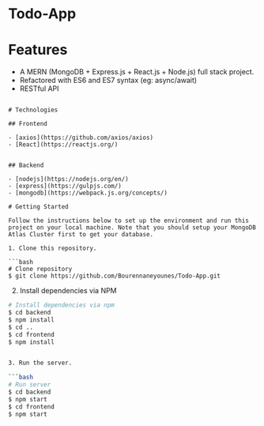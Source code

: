 # Todo-App

# Features

- A MERN (MongoDB + Express.js + React.js + Node.js) full stack project.
- Refactored with ES6 and ES7 syntax (eg: async/await)
- RESTful API

```

# Technologies

## Frontend

- [axios](https://github.com/axios/axios)
- [React](https://reactjs.org/)


## Backend

- [nodejs](https://nodejs.org/en/)
- [express](https://gulpjs.com/)
- [mongodb](https://webpack.js.org/concepts/)

# Getting Started

Follow the instructions below to set up the environment and run this project on your local machine. Note that you should setup your MongoDB Atlas Cluster first to get your database.

1. Clone this repository.

```bash
# Clone repository
$ git clone https://github.com/Bourennaneyounes/Todo-App.git
```

2. Install dependencies via NPM

```bash
# Install dependencies via npm
$ cd backend
$ npm install
$ cd ..
$ cd frontend
$ npm install


3. Run the server.

```bash
# Run server
$ cd backend
$ npm start
$ cd frontend
$ npm start
```
